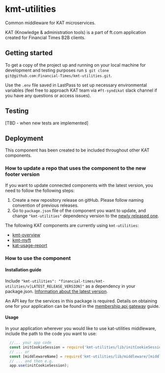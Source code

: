 # kmt-utilities
Common middleware for KAT microservices.

KAT (Knowledge & administration tools) is a part of ft.com application created for Financial Times B2B clients.

## Getting started
To get a copy of the project up and running on your local machine for development and testing purposes run `$ git clone git@github.com:Financial-Times/kmt-utilities.git`.

Use the `.env` file saved in LastPass to set up necessary environmental variables (feel free to approach KAT team via `#ft-syndikat` slack channel if you have any questions or access issues).

## Testing

[TBD - when new tests are implemented]

## Deployment
This component has been created to be included throughout other KAT components.

### How to update a repo that uses the component to the new footer version
If you want to update connected components with the latest version, you need to follow the following steps:
1. Create a new repository release on gitHub. Please follow naming convention of previous releases.
2. Go to `package.json` file of the component you want to update, and change `"kmt-utilities"` dependency version to the [newly released one](https://github.com/Financial-Times/kmt-utilities/releases).

The following KAT components are currently using `kmt-utilities`:
 - [kmt-overview](https://github.com/Financial-Times/kmt-overview)
 - [kmt-myft](https://github.com/Financial-Times/kmt-myft)
 - [kat-usage-report](https://github.com/Financial-Times/kat-usage-report)

### How to use the component

#### Installation guide

Include `"kmt-utilities": "financial-times/kmt-utilities/v[LATEST_RELEASE_VERSION]"` as a dependency in your package.json. [Information about the latest version](https://github.com/Financial-Times/kmt-utilities/releases).

An API key for the services in this package is required. Details on obtaining one for your application can be found in the [membership api gateway](https://developer.ft.com/docs/membership_platform_api/) guide.

#### Usage

In your application wherever you would like to use kat-utilities middleware, include the path to the code you want to use:

```js
  //... your app code
  const initCookieSession = require('kmt-utilities/lib/initCookieSession');
  // ... or
  const [middlewareName] = require('kmt-utilities/lib/middleware/[middlewareName]');
  // ... and then e.g.
  app.use(initCookieSession);
```
